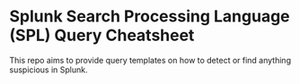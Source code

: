 # Splunk Search Processing Language (SPL) Query Cheatsheet 
This repo aims to provide query templates on how to detect or find anything suspicious in Splunk. 
